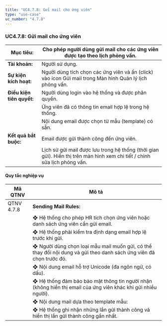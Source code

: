 ```yaml
---
title: "UC4.7.8: Gửi mail cho ứng viên"
type: "use-case"
uc_number: "4.7.8"
---
```


### UC4.7.8: Gửi mail cho ứng viên

| **Mục tiêu:** | Cho phép người dùng gửi mail cho các ứng viên được tạo theo lịch phỏng vấn. |
| --- | --- |
| **Tài khoản:** | Người sử dụng. |
| **Sự kiện kích hoạt:** | Người dùng tích chọn các ứng viên và ấn (click) vào icon Gửi mail trong Màn hình Quản lý lịch phỏng vấn. |
| **Điều kiện tiên quyết:** | Người dùng login vào hệ thống và được phân quyền. |
|  | Ứng viên đã có thông tin email hợp lệ trong hệ thống. |
|  | Nội dung email được chọn từ mẫu (template) có sẵn. |
| **Kết quả bắt buộc:** | Email được gửi thành công đến ứng viên. |
|  | Lịch sử gửi mail được lưu trong hệ thống (thời gian gửi). Hiển thị trên màn hình xem chi tiết / chỉnh sửa lịch phỏng vấn. |

####  Quy tắc nghiệp vụ

| **Mã QTNV** | **Mô tả** |
| --- | --- |
| QTNV 4.7.8 | **Sending Mail Rules:** |
|  | ❖ Hệ thống cho phép HR tích chọn ứng viên hoặc danh sách ứng viên cần gửi email. |
|  | ❖ Hệ thống phải kiểm tra định dạng email hợp lệ trước khi gửi. |
|  | ❖ Người dùng chọn loại mẫu mail muốn gửi, có thể thay đổi nội dung và gửi theo danh sách ứng viên đã chọn trước đó. |
|  | ❖ Nội dung email hỗ trợ Unicode (đa ngôn ngữ, có dấu). |
|  | ❖ Hệ thống đảm bảo bảo mật thông tin người nhận (không hiển thị email của ứng viên khác khi gửi nhiều người). |
|  | ❖ Nội dung mail dựa theo template mẫu: |
|  | ❖ Hệ thống ghi nhận những lần gửi thành công vả hiển thị lần gửi thành công gần nhất. |
